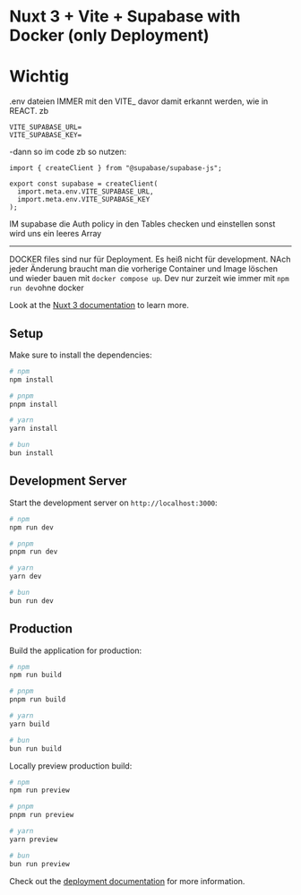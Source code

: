# Nuxt 3 + Vite + Supabase with Docker (only Deployment)

# Wichtig

.env dateien IMMER mit den VITE\_ davor damit erkannt werden, wie in REACT. zb

```
VITE_SUPABASE_URL=
VITE_SUPABASE_KEY=

```

-dann so im code zb so nutzen:

```
import { createClient } from "@supabase/supabase-js";

export const supabase = createClient(
  import.meta.env.VITE_SUPABASE_URL,
  import.meta.env.VITE_SUPABASE_KEY
);

```

IM supabase die Auth policy in den Tables checken und einstellen sonst wird uns ein leeres Array


---

DOCKER files sind nur für Deployment. Es heiß nicht für development. NAch jeder Änderung braucht man die vorherige Container und Image löschen und wieder bauen mit `docker compose up`. Dev nur zurzeit wie immer mit `npm run dev`ohne docker







Look at the [Nuxt 3 documentation](https://nuxt.com/docs/getting-started/introduction) to learn more.

## Setup

Make sure to install the dependencies:

```bash
# npm
npm install

# pnpm
pnpm install

# yarn
yarn install

# bun
bun install
```

## Development Server

Start the development server on `http://localhost:3000`:

```bash
# npm
npm run dev

# pnpm
pnpm run dev

# yarn
yarn dev

# bun
bun run dev
```

## Production

Build the application for production:

```bash
# npm
npm run build

# pnpm
pnpm run build

# yarn
yarn build

# bun
bun run build
```

Locally preview production build:

```bash
# npm
npm run preview

# pnpm
pnpm run preview

# yarn
yarn preview

# bun
bun run preview
```

Check out the [deployment documentation](https://nuxt.com/docs/getting-started/deployment) for more information.
